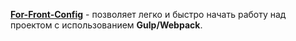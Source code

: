 **[For-Front-Config](https://docs.google.com/spreadsheets/d/1ah-aGB6FGcusvmJwg7AZEVKAHjafbKA3pj4b7z-H4rY/edit#gid=0)** - позволяет легко и быстро начать работу над проектом с использованием **Gulp/Webpack**.
